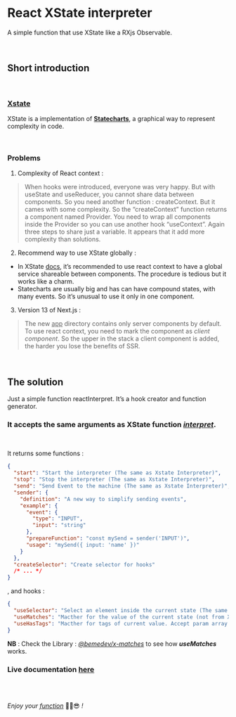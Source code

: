 # React XState interpreter

A simple function that use XState like a RXjs Observable.

<br/>

## Short introduction

<br/>

### [Xstate](https://xstate.js.org/docs/)

XState is a implementation of
**[Statecharts](https://pdf.sciencedirectassets.com/271600/1-s2.0-S0167642300X00603/1-s2.0-0167642387900359/main.pdf?X-Amz-Security-Token=IQoJb3JpZ2luX2VjEBUaCXVzLWVhc3QtMSJHMEUCIEB%2FNdTHRam3xNVGmmPL0%2FayP3NvYHO1D8sj4SWPQ3OcAiEAt5CmjX%2F2aG%2FKnGT66QvIP3a3NcRX8wEKqwlhshUUGrwqzAQIHhAFGgwwNTkwMDM1NDY4NjUiDMXwLhKk1sRLhyhfOSqpBEIPiTot8g1J8zdeJCNgjWtrMa0S%2Bknjzcu9xSHr%2FdVgAxZOC0bOMXquOvW9xObg44pb4UqMojiE%2FodGJTkkvFMPjOEaeXgcmo2XQVwXpHbraWx%2BE5VYcIV9bucK%2FdWoAXWHo40MPCeInyZBbQKl2GPCsCYEzocuDZjvOoaM6VZde5Z6jvJWn%2FA5v3NkpI7V0oCTf6KZ%2FxnH3A8lfrA1Bmhi3itU2XOFF0LrrzH2qyuSR2JtfxUcb1sxfLUGGV8eBQfESDJqBx7L%2FdUsl9Ce%2B4u6e5SaNA01cxoeY%2B0DMlOI2fZNgIKYs%2FUHNmlwrHMPLIEL7Z3jy3bu2kVGafnVPFYc%2FeDUW78nwWcJ%2BW%2BKuxspY5gznbpUN7zBNPkvDP5XdpsWSEPFmnhqapJBK1aaeoMEskW7vbIgpDUCZY2D527Yus%2B1TefQHm38YJxTskSw%2FicxSkeq3ABQxG7Fwn9VkttCTsOLvTFkuJl4thvlx0WIUdwS13PmPK9VEgemABvZMJvVy3z1tudu3agS8q6K%2BcQnBB4B9IhpRIukJAAheOKfrMaTKTdU93iDilW6AnIuZ2dKsHynnfnfNsxwC%2BD6hnuZoXAhaIUcff5hR7vHX6toZNHUS%2BFSkkrcA0%2FxgIss5gbmkabeQyfOssWwc30Bxk6i6bfTGC8j7Rvd3bAsmos6fZRWN8%2BNk0sYrhvJYj4pAvNkpCYGq15VeOg2GVQk7wCFqPW7HYm%2FZbQwno3VmwY6qQE7vSGyeB6%2Bmd%2FcEQ27oKW%2BgWDKHB5xL%2B8cEK4MX96H5P8abhXcWjyvxIJvNJVAMbTb7DT0GcOSJFhIPImoJWIHjapfCQxmGYb0oShHzTP%2FbN5LK0EJOKVXiyvX%2BYywO0XG43terk0jyy1ZpGXyLNp08pVB4VhUg5lWsnKzrJAmRVF7EzIG8Bjs5TvcN4j61EIs26X4AgEvOy10PvYG4S9aaK00NR9vFVA9&X-Amz-Algorithm=AWS4-HMAC-SHA256&X-Amz-Date=20221116T215907Z&X-Amz-SignedHeaders=host&X-Amz-Expires=300&X-Amz-Credential=ASIAQ3PHCVTY2MTPPP4O%2F20221116%2Fus-east-1%2Fs3%2Faws4_request&X-Amz-Signature=e38488438afd037f4d7de8bd8c6e071df44e6d26ff23ba61e79928a00f024fda&hash=1d4916fd19d0ddcc9b139fe8d9c5052866814462f95b805f093f9a4d47b8a745&host=68042c943591013ac2b2430a89b270f6af2c76d8dfd086a07176afe7c76c2c61&pii=0167642387900359&tid=spdf-c523505d-2eea-4eae-9af4-1ae83f797e0d&sid=f2a0ff886e08b945ac4ab6570af7d8e4159bgxrqb&type=client&ua=51550752590b00010157&rr=76b37defb947f840)**,
a graphical way to represent complexity in code.

<br/>

### Problems

1. Complexity of React context :

> When hooks were introduced, everyone was very happy. But with useState
and useReducer, you cannot share data between components. So you need
another function : createContext. But it cames with some complexity.
So the “createContext” function returns a component named Provider.
You need to wrap all components inside the Provider so you can use
another hook “useContext”. Again three steps to share just a variable.
It appears that it add more complexity than solutions.

2. Recommend way to use XState globally :

- In XState [docs](google.com), it’s recommended to use react context to
  have a global service shareable between components. The procedure is
  tedious but it works like a charm.
- Statecharts are usually big and has can have compound states, with many
  events. So it’s unusual to use it only in one component.

3. Version 13 of Next.js :
> The new <u>app</u> directory contains only server components by
default. To use react context, you need to mark the component as
_client component_. So the upper in the stack a client component is
added, the harder you lose the benefits of SSR.

<br/>

## The solution

Just a simple function reactInterpret. It’s a hook creator and function
generator.

### It accepts the same arguments as XState function *[interpret](https://xstate.js.org/docs/guides/interpretation.html#interpreter)*.

<br/>

It returns some functions :

```json
{
  "start": "Start the interpreter (The same as Xstate Interpreter)",
  "stop": "Stop the interpreter (The same as Xstate Interpreter)",
  "send": "Send Event to the machine (The same as Xstate Interpreter)",
  "sender": {
    "definition": "A new way to simplify sending events",
    "example": {
      "event": {
        "type": "INPUT",
        "input": "string"
      },
      "prepareFunction": "const mySend = sender('INPUT')",
      "usage": "mySend({ input: 'name' })"
    }
  },
  "createSelector": "Create selector for hooks"
  /* ... */
}
```

, and hooks :

```json
{
  "useSelector": "Select an element inside the current state (The same as Xstate hook but without the last parameter).",
  "useMatches": "Macther for the value of the current state (not from XState, derived from @bemedev/x-matches).",
  "useHasTags": "Macther for tags of current value. Accept param array."
}
```

**NB** : Check the Library : _[@bemedev/x-matches](https://www.npmjs.com/package/@bemedev/x-matches)_ to see how ***useMatches*** works.

### Live documentation [here](https://github.com/chlbri/x-interpret-react/blob/master/src/index.test.ts)

<br>
<br>

_Enjoy your [function](https://github.com/chlbri/x-matches)_ ✌🏾😎 _!_
